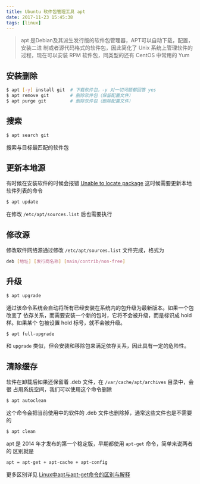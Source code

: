 ```yaml
---
title: Ubuntu 软件包管理工具 apt
date: 2017-11-23 15:45:38
tags: [linux]
---
```


> apt 是Debian及其派生发行版的软件包管理器，APT可以自动下载，配置，安装二进
制或者源代码格式的软件包，因此简化了 Unix 系统上管理软件的过程，现在可以安装
RPM 软件包，同类型的还有 CentOS 中常用的 Yum

<!-- more -->
<!-- toc -->

## 安装删除
```bash
$ apt [-y] install git  # 下载软件包，-y 对一切问题都回答 yes
$ apt remove git        # 删除软件包（保留配置文件）
$ apt purge git         # 删除软件包（删除配置文件）
```

## 搜索
```bash
$ apt search git
```
搜索与目标最匹配的软件包

## 更新本地源
有时候在安装软件的时候会报错 [Unable to locate package](/2017/11/23/unable-to-locate-package/)
这时候需要更新本地软件列表的命令

```bash
$ apt update
```
在修改 `/etc/apt/sources.list` 后也需要执行

## 修改源
修改软件网络源通过修改 `/etc/apt/sources.list` 文件完成，格式为
```bash
deb [地址] [发行商名称] [main/contrib/non-free]
```

## 升级
```bash
$ apt upgrade
```
通过该命令系统会自动将所有已经安装在系统内的包升级为最新版本。如果一个包改变了
依存关系，而需要安装一个新的包时，它将不会被升级，而是标识成 hold 样。如果某个
包被设置 hold 标号，就不会被升级。
```bash
$ apt full-upgrade
```
和 `upgrade` 类似，但会安装和移除包来满足依存关系，因此具有一定的危险性。

## 清除缓存
软件在卸载后如果还保留着 .deb 文件，在 `/var/cache/apt/archives` 目录中，会很
占用系统空间，我们可以使用这个命令删除

```bash
$ apt autoclean
```
这个命令会把当前使用中的软件的 .deb 文件也删除掉，通常这些文件也是不需要的
```bash
$ apt clean
```

apt 是 2014 年才发布的第一个稳定版，早期都使用 `apt-get` 命令，简单来说两者的
区别就是
```bash
apt = apt-get + apt-cache + apt-config
```
更多区别详见 [Linux中apt与apt-get命令的区别与解释](https://www.sysgeek.cn/apt-vs-apt-get/)

